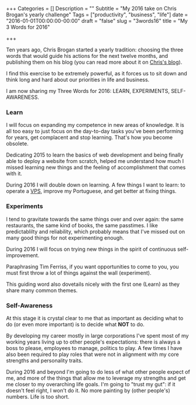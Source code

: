 +++
Categories = []
Description = ""
Subtitle = "My 2016 take on Chris Brogan's yearly challenge"
Tags = ["productivity", "business", "life"]
date = "2016-01-01T00:00:00-00:00"
draft = "false"
slug = "3words16"
title = "My 3 Words for 2016"

+++

Ten years ago, Chris Brogan started a yearly tradition: choosing the three words that would guide his actions for the next twelve months, and publishing them on his blog (you can read more about it on [Chris's blog](http://chrisbrogan.com/3-words-2016/)). 

I find this exercise to be extremely powerful, as it forces us to sit down and think long and hard about our priorities in life and business. 

I am now sharing my Three Words for 2016: LEARN, EXPERIMENTS, SELF-AWARENESS.

### Learn

I will focus on expanding my competence in new areas of knowledge. It is all too easy to just focus on the day-to-day tasks you've been performing for years, get complacent and stop learning. That's how you become obsolete. 

Dedicating 2015 to learn the basics of web development and being finally able to deploy a website from scratch, helped me understand how much I missed learning new things and the feeling of accomplishment that comes with it. 

During 2016 I will double down on learning. A few things I want to learn: to operate a [VPS](https://en.wikipedia.org/wiki/Virtual_private_server), improve my Portuguese, and get better at fixing things.

### Experiments

I tend to gravitate towards the same things over and over again: the same restaurants, the same kind of books, the same passtimes. I like predictablilty and reliability, which probably means that I've missed out on many good things for not experimenting enough. 

During 2016 I will focus on trying new things in the spirit of continuous self-improvement. 

Paraphrasing Tim Ferriss, if you want opportunities to come to you, you must first throw a lot of things against the wall (experiment). 

This guiding word also dovetails nicely with the first one (Learn) as they share many common themes.

### Self-Awareness

At this stage it is crystal clear to me that as important as deciding what to do (or even more important) is to decide what **NOT** to do. 

By developing my career mostly in large corporations I've spent most of my working years living up to other people's expectations: there is always a boss to please, employees to manage, politics to play. A few times I have also been required to play roles that were not in alignment with my core strengths and personality traits. 

During 2016 and beyond I'm going to do less of what other people expect of me, and more of the things that allow me to leverage my strengths and get me closer to my overarching life goals. I'm going to "trust my gut": if it doesn't feel right, I won't do it. No more painting by (other people's) numbers. Life is too short.

